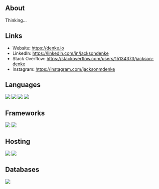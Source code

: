 ## About
Thinking...

## Links

- Website: https://denke.io
- LinkedIn: https://linkedin.com/in/jacksondenke
- Stack Overflow: https://stackoverflow.com/users/15134373/jackson-denke
- Instagram: https://instagram.com/jacksonmdenke

## Languages
![](https://img.shields.io/badge/python%20-%2314354C.svg?&style=for-the-badge&logo=python&logoColor=white) ![](https://img.shields.io/badge/javascript%20-%23323330.svg?&style=for-the-badge&logo=javascript&logoColor=%23F7DF1E) ![](https://img.shields.io/badge/java-%23ED8B00.svg?&style=for-the-badge&logo=java&logoColor=white) ![](https://img.shields.io/badge/node.js%20-%2343853D.svg?&style=for-the-badge&logo=node.js&logoColor=white)

## Frameworks
![](https://img.shields.io/badge/react%20-%23404d59.svg?&style=for-the-badge&logo=react) ![](https://img.shields.io/badge/next.js%20-%23000000.svg?&style=for-the-badge&logo=next.js)

## Hosting
![](https://img.shields.io/badge/heroku%20-%23430098.svg?&style=for-the-badge&logo=heroku&logoColor=white) ![](https://img.shields.io/badge/vercel%20-%23000000.svg?&style=for-the-badge&logo=vercel&logoColor=white) 

## Databases
![](https://img.shields.io/badge/MongoDB-%234ea94b.svg?&style=for-the-badge&logo=mongodb&logoColor=white) 
